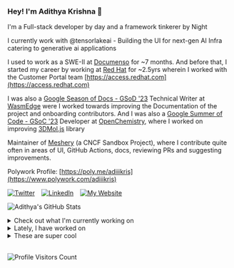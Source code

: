 ### Hey! I'm Adithya Krishna 👋
I'm a Full-stack developer by day and a framework tinkerer by Night

I currently work with @tensorlakeai - Building the UI for next-gen AI Infra catering to generative ai applications
  
I used to work as a SWE-II at [Documenso](https://documenso.com) for ~7 months. And before that, I started my career by working at [Red Hat](https://redhat.com) for ~2.5yrs wherein I worked with the Customer Portal team [https://access.redhat.com](https://access.redhat.com)

I was also a [Google Season of Docs - GSoD '23](https://developers.google.com/season-of-docs) Technical Writer at [WasmEdge](https://github.com/WasmEdge) were I worked towards improving the Documentation of the project and onboarding contributors. And I was also a [Google Summer of Code - GSoC '23](https://summerofcode.withgoogle.com/) Developer at [OpenChemistry](https://openchemistry.org), where I worked on improving [3DMol.js](https://github.com/3dmol/3Dmol.js) library

Maintainer of [Meshery](https://github.com/meshery) (a CNCF Sandbox Project), where I contribute quite often in areas of UI, GitHub Actions, docs, reviewing PRs and suggesting improvements.

Polywork Profile: [https://poly.me/adiiikris](https://www.polywork.com/adiiikris)

[![Twitter](https://img.shields.io/badge/-@adii_kris-%231DA1F2?style=for-the-badge&logo=twitter&logoColor=ffffff)](https:/twitter.adikris.in) &ensp;
[![LinkedIn](https://img.shields.io/badge/-Adithya%20Krishna-%230A67C3?style=for-the-badge&logo=linkedin&logoColor=ffffff)](https://linkedin.adikris.in/) &ensp;
[![My Website](https://img.shields.io/badge/-My%20Website-%230A67C3?style=for-the-badge)](https://adikris.in/)



![Adithya's GitHub Stats](https://github-readme-stats.vercel.app/api?username=adithyaakrishna&show_icons=true&hide_border=true&title_color=fff&icon_color=79ff97&text_color=9f9f9f&bg_color=151515)


<details>
  <summary>Check out what I'm currently working on</summary>
  
  - [hexclanlabs/mitda](https://github.com/hexclanlabs/mitda) -  (1 day ago)
  - [adithyaakrishna/pi-chat](https://github.com/adithyaakrishna/pi-chat) - Clone of PiChat Using Sarvam and OpenAI API (3 days ago)
  - [BasedHardware/omi](https://github.com/BasedHardware/omi) - AI wearables. Put it on, speak, transcribe, automatically (5 days ago)
  - [tensorlakeai/tensorlake](https://github.com/tensorlakeai/tensorlake) - Tensorlake SDK (1 month ago)
  - [tensorlakeai/indexify](https://github.com/tensorlakeai/indexify) - A realtime serving engine for Data-Intensive Generative AI Applications (1 month ago)
</details>

<details>
  <summary>Lately, I have worked on</summary>
  
  - [chore: fix loading issue](https://github.com/BasedHardware/omi/pull/2556) on [BasedHardware/omi](https://github.com/BasedHardware/omi) (6 days ago)
  - [chore: fix scroll animation](https://github.com/BasedHardware/omi/pull/2555) on [BasedHardware/omi](https://github.com/BasedHardware/omi) (6 days ago)
  - [feat: add lint check workflow and lint all files](https://github.com/BasedHardware/omi/pull/2553) on [BasedHardware/omi](https://github.com/BasedHardware/omi) (6 days ago)
  - [chore: update docs to follow organized structure](https://github.com/BasedHardware/omi/pull/2552) on [BasedHardware/omi](https://github.com/BasedHardware/omi) (6 days ago)
</details>

<details>
  <summary>These are super cool</summary>
  
  - [fal-ai/fal-js](https://github.com/fal-ai/fal-js) - The JavaScript client and utilities to fal-serverless with built-in TypeScript definitions (2 days ago)
  - [tesseral-labs/tesseral-sdk-node](https://github.com/tesseral-labs/tesseral-sdk-node) - Tesseral SDK for Node / Bun / Deno (2 days ago)
  - [tesseral-labs/docs](https://github.com/tesseral-labs/docs) - Content powering tesseral.com/docs (2 days ago)
  - [tesseral-labs/tesseral](https://github.com/tesseral-labs/tesseral) - Open source auth infrastructure for B2B SaaS (2 days ago)
  - [n8n-io/n8n](https://github.com/n8n-io/n8n) - Fair-code workflow automation platform with native AI capabilities. Combine visual building with custom code, self-host or cloud, 400&#43; integrations. (2 days ago)
</details>

<br> 

![Profile Visitors Count](https://profile-counter.glitch.me/adithyaakrishna/count.svg)
